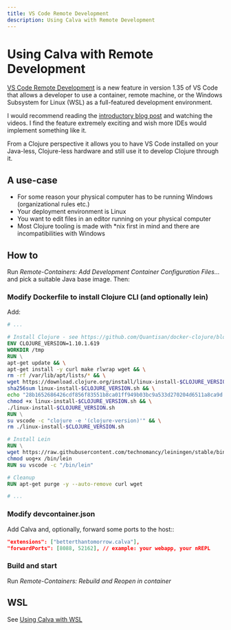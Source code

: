 ```yaml
---
title: VS Code Remote Development
description: Using Calva with Remote Development
---
```


# Using Calva with Remote Development

[VS Code Remote Development](https://code.visualstudio.com/docs/remote/remote-overview) is a new feature in version 1.35 of VS Code that allows a developer to use a container, remote machine, or the Windows Subsystem for Linux (WSL) as a full-featured development environment.

I would recommend reading the [introductory blog post](https://code.visualstudio.com/blogs/2019/05/02/remote-development) and watching the videos. I find the feature extremely exciting and wish more IDEs would implement something like it.

From a Clojure perspective it allows you to have VS Code installed on your Java-less, Clojure-less hardware and still use it to develop Clojure through it.

## A use-case

- For some reason your physical computer has to be running Windows (organizational rules etc.)
- Your deployment environment is Linux
- You want to edit files in an editor running on your physical computer
- Most Clojure tooling is made with *nix first in mind and there are incompatibilities with Windows

## How to

Run *Remote-Containers: Add Development Container Configuration Files...* and pick a suitable Java base image. Then:

### Modify Dockerfile to install Clojure CLI (and optionally lein)

Add:

```Dockerfile
# ...

# Install Clojure - see https://github.com/Quantisan/docker-clojure/blob/master/target/openjdk-14-slim-buster/tools-deps/Dockerfile
ENV CLOJURE_VERSION=1.10.1.619
WORKDIR /tmp
RUN \
apt-get update && \
apt-get install -y curl make rlwrap wget && \
rm -rf /var/lib/apt/lists/* && \
wget https://download.clojure.org/install/linux-install-$CLOJURE_VERSION.sh && \
sha256sum linux-install-$CLOJURE_VERSION.sh && \
echo "28b1652686426cdf856f83551b8ca01ff949b03bc9a533d270204d6511a8ca9d *linux-install-$CLOJURE_VERSION.sh" | sha256sum -c - && \
chmod +x linux-install-$CLOJURE_VERSION.sh && \
./linux-install-$CLOJURE_VERSION.sh
RUN \
su vscode -c "clojure -e '(clojure-version)'" && \
rm ./linux-install-$CLOJURE_VERSION.sh

# Install Lein
RUN \
wget https://raw.githubusercontent.com/technomancy/leiningen/stable/bin/lein -O /bin/lein && \
chmod uog+x /bin/lein
RUN su vscode -c "/bin/lein"

# Cleanup
RUN apt-get purge -y --auto-remove curl wget

# ...
```


### Modify devcontainer.json

Add Calva and, optionally, forward some ports to the host::

```json
"extensions": ["betterthantomorrow.calva"],
"forwardPorts": [8088, 52162], // example: your webapp, your nREPL
```

### Build and start

Run *Remote-Containers: Rebuild and Reopen in container*

## WSL

See [Using Calva with WSL](wsl.md)
